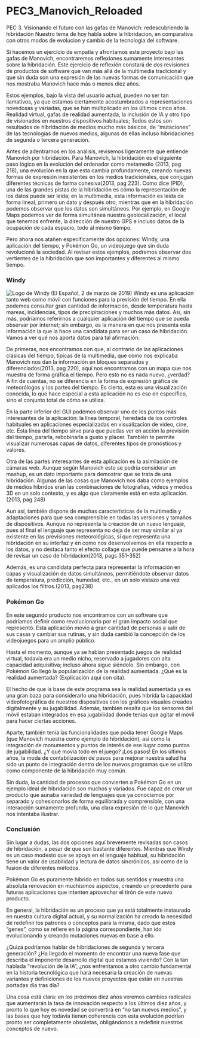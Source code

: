 # PEC3_Manovich_Reloaded
PEC 3. Visionando el futuro con las gafas de Manovich: redescubriendo la hibridación
Nuestro tema de hoy habla sobre la hibridacion, en comparativa con otros modos de evolucion y cambio de la tecnologia del software.

Si hacemos un ejercicio de empatía y afrontamos este proyecto bajo las gafas de Manovich, encontraremos reflexiones sumamente interesantes sobre la hibridación. Este ejercicio de reflexión constará de dos revisiones de productos de software que van más allá de la multimedia tradicional y que sin duda son una expresión de las nuevas formas de comunicación que nos mostraba Manovich hace más o menos diez años.

Estos ejemplos, bajo la vista del usuario actual, pueden no ser tan llamativos, ya que estamos ciertamente acostumbrados a representaciones novedosas y variadas, que se han multiplicado en los últimos cinco años. Realidad virtual, gafas de realidad aumentada, la inclusión de IA y otro tipo de visionados en nuestros dispositivos habituales; Todos estos son resultados de hibridación de medios mucho más básicos, de “mutaciones” de las tecnologías de nuevos medios, algunas de ellas incluso hibridaciones de segunda o tercera generación.

Antes de adentrarnos en los análisis, revisemos ligeramente qué entiende Manovich por hibridación. Para Manovich, la hibridación es el siguiente paso lógico en la evolución del ordenador como metamedio (2013, pag 218), una evolución en la que esta cambia profundamente, creando nuevas formas de expresión inexistentes en los medios tradicionales, que conjugan diferentes técnicas de forma cohesiva(2013, pag 223). Como dice (PID), una de las grandes pistas de la hibridación es cómo la representación de los datos puede ser leída; en la multimedia, esta información es leída de forma lineal, primero un dato y después otro, mientras que en la hibridación podemos observar que los datos son simultáneos. Por ejemplo, en Google Maps podemos ver de forma simultánea nuestra geolocalización, el local que tenemos enfrente, la dirección de nuestro GPS e incluso datos de la ocupación de cada espacio, todo al mismo tiempo.

Pero ahora nos atañen específicamente dos opciones: Windy, una aplicación del tiempo, y Pokémon Go, un videojuego que sin duda revolucionó la sociedad. Al revisar estos ejemplos, podremos observar dos vertientes de la hibridación que son importantes y diferentes al mismo tiempo.

### Windy
![Logo de Windy (El Español, 2 de marzo de 2019)](https://s1.eestatic.com/2019/03/02/elandroidelibre/el_androide_libre_380225121_179662994_1706x960.jpg)
Windy es una aplicación tanto web como móvil con funciones para la previsión del tiempo. En ella podemos consultar gran cantidad de información, desde temperatura hasta mareas, incidencias, tipos de precipitaciones y muchos más datos. Así, sin más, podríamos referirnos a cualquier aplicación del tiempo que se pueda observar por internet; sin embargo, es la manera en que nos presenta esta información la que la hace una candidata para ser un caso de hibridación. Vamos a ver qué nos aporta datos para tal afirmación:

De primeras, nos encontramos con que, al contrario de las aplicaciones clásicas del tiempo, típicas de la multimedia, que como nos explicaba Manovich nos dan la información en bloques separados y diferenciados(2013, pag 220), aquí nos encontramos con un mapa que nos muestra de forma gráfica el tiempo. Pero esto no es nada nuevo, ¿verdad? A fin de cuentas, no se diferencia en la forma de expresión gráfica de meteorólogos y los partes del tiempo. Es cierto, esta es una visualización conocida, lo que hace especial a esta aplicación no es eso en específico, sino el conjunto total de cómo se utiliza.

En la parte inferior del GUI podemos observar uno de los puntos más interesantes de la aplicación: la línea temporal, heredada de los controles habituales en aplicaciones especializadas en visualización de video, cine, etc. Esta línea del tiempo sirve para que puedas ver en acción la previsión del tiempo, pararla, rebobinarla a gusto y placer. También te permite visualizar numerosas capas de datos, diferentes tipos de pronósticos y valores.

Otra de las partes interesantes de esta aplicación es la asimilación de cámaras web. Aunque según Manovich esto se podría considerar un mashup, es un dato importante para demostrar que se trata de una hibridación. Algunas de las cosas que Manovich nos daba como ejemplos de medios híbridos eran las combinaciones de fotografías, videos y medios 3D en un solo contexto, y es algo que claramente está en esta aplicación.(2013, pag 248)

Aun así, también dispone de muchas características de la multimedia y adaptaciones para que sea comprensible en todas las versiones y tamaños de dispositivos. Aunque no representa la creación de un nuevo lenguaje, pues al final el lenguaje que representa no deja de ser muy similar al ya existente en las previsiones meteorológicas, sí que representa una hibridación en su interfaz y en como nos desenvolvemos en ella respecto a los datos, y no destaca tanto el efecto collage que puede pensarse a la hora de revisar un caso de hibridacion(2013, pags 351-352)

Además, es una candidata perfecta para representar la información en capas y visualización de datos simultáneos, permitiéndote observar datos de temperatura, predicción, humedad, etc., en un solo vistazo una vez aplicados los filtros.(2013, pag238)

### Pokémon Go

En este segundo producto nos encontramos con un software que podríamos definir como revolucionario por el gran impacto social que representó. Esta aplicación movió a gran cantidad de personas a salir de sus casas y cambiar sus rutinas, y sin duda cambió la concepción de los videojuegos para un amplio público.

Hasta el momento, aunque ya se habían presentado juegos de realidad virtual, todavía era un medio nicho, reservado a jugadores con alta capacidad adquisitiva; incluso ahora sigue siéndolo. Sin embargo, con Pokémon Go llegó la popularización de la realidad aumentada. ¿Qué es la realidad aumentada? (Explicación aquí con cita).

El hecho de que la base de este programa sea la realidad aumentada ya es una gran baza para considerarlo una hibridación, pues hibrida la capacidad videofotográfica de nuestros dispositivos con los gráficos visuales creados digitalmente y su jugabilidad. Además, también resalta que los sensores del móvil estaban integrados en esa jugabilidad donde tenías que agitar el móvil para hacer ciertas acciones.

Aparte, también tenía las funcionalidades que podía tener Google Maps (que Manovich muestra como ejemplo de hibridación), así como la integración de monumentos y puntos de interés de ese lugar como puntos de jugabilidad. ¿Y qué movía todo en el juego? ¡Los pasos! En los últimos años, la moda de contabilización de pasos para mejorar nuestra salud ha sido un punto de integración dentro de los nuevos programas que se utilizo como componente de la hibridación muy común.

Sin duda, la cantidad de procesos que convierten a Pokémon Go en un ejemplo ideal de hibridación son muchos y variados. Fue capaz de crear un producto que aunaba variedad de lenguajes que ya conocíamos por separado y cohesionarlos de forma equilibrada y comprensible, con una interacción sumamente profunda, una clara expresión de lo que Manovich nos intentaba ilustrar.

### Conclusión

Sin lugar a dudas, las dos opciones aquí brevemente revisadas son casos de hibridación, a pesar de que son bastante diferentes. Mientras que Windy es un caso modesto que se apoya en el lenguaje habitual, su hibridación tiene un valor de usabilidad y lectura de datos sincrónicos, así como de la fusión de diferentes métodos.

Pokémon Go es puramente híbrido en todos sus sentidos y muestra una absoluta renovación en muchísimos aspectos, creando un precedente para futuras aplicaciones que intenten aprovechar el tirón de este nuevo producto.

En general, la hibridación es un proceso que ya está totalmente instaurado en nuestra cultura digital actual, y su normalización ha creado la necesidad de redefinir los patrones o conceptos para la misma, dado que estos “genes”, como se refiere en la página correspondiente, han ido evolucionando y creando mutaciones nuevas en base a ello.

¿Quizá podríamos hablar de hibridaciones de segunda y tercera generación? ¿Ha llegado el momento de encontrar una nueva fase que describa el imponente desarrollo digital que estamos viviendo? Con la tan hablada “revolución de la IA”, ¿nos enfrentamos a otro cambio fundamental en la historia tecnológica que hará necesaria la creación de nuevas variantes y definiciones de los nuevos proyectos que están en nuestras portadas día tras día?

Una cosa está clara: en los próximos diez años veremos cambios radicales que aumentarán la tasa de innovación respecto a los últimos diez años, y pronto lo que hoy es novedad se convertirá en “no tan nuevos medios”, y las bases que hoy todavía tienen coherencia con esta evolución podrían pronto ser completamente obsoletas, obligándonos a redefinir nuestros conceptos de nuevo.
